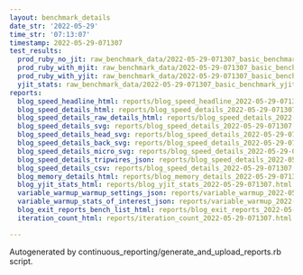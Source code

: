 ```yaml
---
layout: benchmark_details
date_str: '2022-05-29'
time_str: '07:13:07'
timestamp: 2022-05-29-071307
test_results:
  prod_ruby_no_jit: raw_benchmark_data/2022-05-29-071307_basic_benchmark_prod_ruby_no_jit.json
  prod_ruby_with_mjit: raw_benchmark_data/2022-05-29-071307_basic_benchmark_prod_ruby_with_mjit.json
  prod_ruby_with_yjit: raw_benchmark_data/2022-05-29-071307_basic_benchmark_prod_ruby_with_yjit.json
  yjit_stats: raw_benchmark_data/2022-05-29-071307_basic_benchmark_yjit_stats.json
reports:
  blog_speed_headline_html: reports/blog_speed_headline_2022-05-29-071307.html
  blog_speed_details_html: reports/blog_speed_details_2022-05-29-071307.html
  blog_speed_details_raw_details_html: reports/blog_speed_details_2022-05-29-071307.raw_details.html
  blog_speed_details_svg: reports/blog_speed_details_2022-05-29-071307.svg
  blog_speed_details_head_svg: reports/blog_speed_details_2022-05-29-071307.head.svg
  blog_speed_details_back_svg: reports/blog_speed_details_2022-05-29-071307.back.svg
  blog_speed_details_micro_svg: reports/blog_speed_details_2022-05-29-071307.micro.svg
  blog_speed_details_tripwires_json: reports/blog_speed_details_2022-05-29-071307.tripwires.json
  blog_speed_details_csv: reports/blog_speed_details_2022-05-29-071307.csv
  blog_memory_details_html: reports/blog_memory_details_2022-05-29-071307.html
  blog_yjit_stats_html: reports/blog_yjit_stats_2022-05-29-071307.html
  variable_warmup_warmup_settings_json: reports/variable_warmup_2022-05-29-071307.warmup_settings.json
  variable_warmup_stats_of_interest_json: reports/variable_warmup_2022-05-29-071307.stats_of_interest.json
  blog_exit_reports_bench_list_html: reports/blog_exit_reports_2022-05-29-071307.bench_list.html
  iteration_count_html: reports/iteration_count_2022-05-29-071307.html

---
```

Autogenerated by continuous_reporting/generate_and_upload_reports.rb script.
